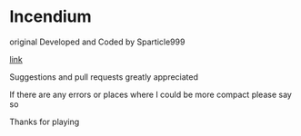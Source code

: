 # Incendium

original Developed and Coded by Sparticle999

[link](http://owenm05.github.io/Incendium/)


Suggestions and pull requests greatly appreciated

If there are any errors or places where I could be more compact please say so

Thanks for playing

